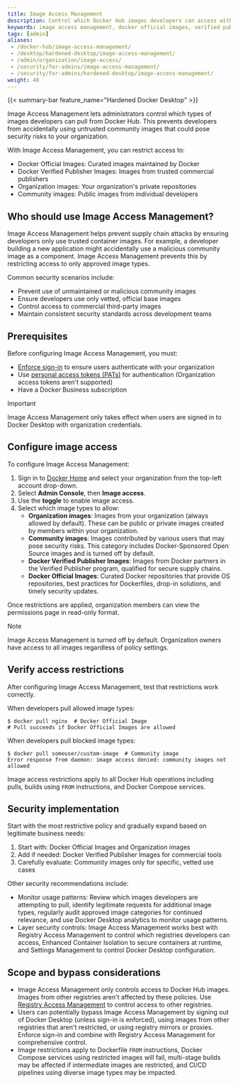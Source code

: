 ```yaml
---
title: Image Access Management
description: Control which Docker Hub images developers can access with Image Access Management for enhanced supply chain security
keywords: image access management, docker official images, verified publisher, supply chain security, docker business
tags: [admin]
aliases:
 - /docker-hub/image-access-management/
 - /desktop/hardened-desktop/image-access-management/
 - /admin/organization/image-access/
 - /security/for-admins/image-access-management/
 - /security/for-admins/hardened-desktop/image-access-management/
weight: 40
---
```


{{< summary-bar feature_name="Hardened Docker Desktop" >}}

Image Access Management lets administrators control which types of images developers can pull from Docker Hub. This prevents developers from accidentally using untrusted community images that could pose security risks to your organization.

With Image Access Management, you can restrict access to:

- Docker Official Images: Curated images maintained by Docker
- Docker Verified Publisher Images: Images from trusted commercial publishers
- Organization images: Your organization's private repositories
- Community images: Public images from individual developers

## Who should use Image Access Management?

Image Access Management helps prevent supply chain attacks by ensuring developers only use trusted container images. For example, a developer building a new application might accidentally use a malicious community image as a component. Image Access Management prevents this by restricting access to only approved image types.

Common security scenarios include:

- Prevent use of unmaintained or malicious community images
- Ensure developers use only vetted, official base images
- Control access to commercial third-party images
- Maintain consistent security standards across development teams

## Prerequisites

Before configuring Image Access Management, you must:

- [Enforce sign-in](/manuals/enterprise/security/enforce-sign-in/_index.md) to ensure users authenticate with your organization
- Use [personal access tokens (PATs)](/manuals/security/access-tokens.md) for authentication (Organization access tokens aren't supported)
- Have a Docker Business subscription

> [!IMPORTANT]
>
> Image Access Management only takes effect when users are signed in to Docker Desktop with organization credentials.

## Configure image access

To configure Image Access Management:

1. Sign in to [Docker Home](https://app.docker.com) and select your organization from the top-left account drop-down.
1. Select **Admin Console**, then **Image access**.
1. Use the **toggle** to enable image access.
1. Select which image types to allow:
    - **Organization images**: Images from your organization (always allowed by default). These can be public or private images created by members within your organization.
    - **Community images**: Images contributed by various users that may pose security risks. This category includes Docker-Sponsored Open Source images and is turned off by default.
    - **Docker Verified Publisher Images**: Images from Docker partners in the Verified Publisher program, qualified for secure supply chains.
    - **Docker Official Images**: Curated Docker repositories that provide OS repositories, best practices for Dockerfiles, drop-in solutions, and timely security updates.

Once restrictions are applied, organization members can view the permissions page in read-only format.

> [!NOTE]
>
> Image Access Management is turned off by default. Organization owners have access to all images regardless of policy settings.

## Verify access restrictions

After configuring Image Access Management, test that restrictions work correctly.

When developers pull allowed image types:

```console
$ docker pull nginx  # Docker Official Image
# Pull succeeds if Docker Official Images are allowed
```

When developers pull blocked image types:

```console
$ docker pull someuser/custom-image  # Community image
Error response from daemon: image access denied: community images not allowed
```

Image access restrictions apply to all Docker Hub operations including pulls, builds using `FROM` instructions, and Docker Compose services.

## Security implementation

Start with the most restrictive policy and gradually expand based on legitimate business needs:

1. Start with: Docker Official Images and Organization images
2. Add if needed: Docker Verified Publisher Images for commercial tools
3. Carefully evaluate: Community images only for specific, vetted use cases

Other security recommendations include:

- Monitor usage patterns: Review which images developers are attempting to pull, identify legitimate requests for additional image types, regularly audit approved image categories for continued relevance, and use Docker Desktop analytics to monitor usage patterns.
- Layer security controls: Image Access Management works best with Registry Access Management to control which registries developers can access, Enhanced Container Isolation to secure containers at runtime, and Settings Management to control Docker Desktop configuration.

## Scope and bypass considerations

- Image Access Management only controls access to Docker Hub images. Images from other registries aren't affected by these policies. Use [Registry Access Management](/manuals/enterprise/security/hardened-desktop/registry-access-management.md) to control access to other registries.
- Users can potentially bypass Image Access Management by signing out of Docker Desktop (unless sign-in is enforced), using images from other registries that aren't restricted, or using registry mirrors or proxies. Enforce sign-in and combine with Registry Access Management for comprehensive control.
- Image restrictions apply to Dockerfile `FROM` instructions, Docker Compose services using restricted images will fail, multi-stage builds may be affected if intermediate images are restricted, and CI/CD pipelines using diverse image types may be impacted.
